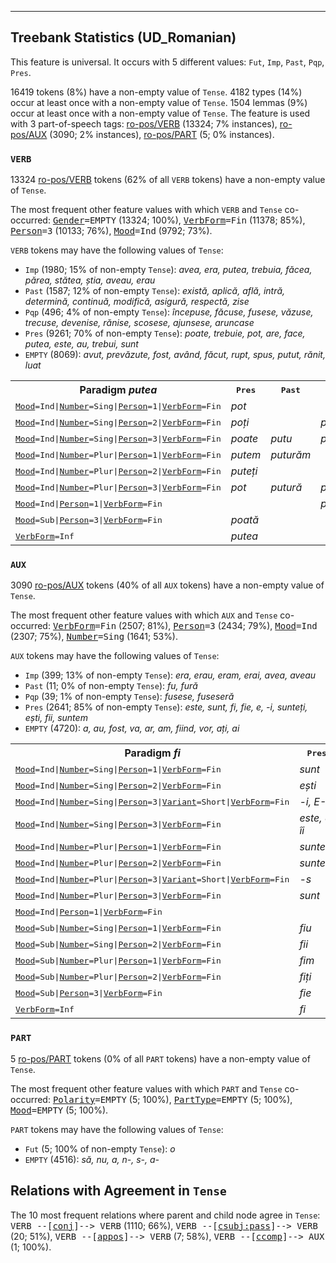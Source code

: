 

--------------------------------------------------------------------------------

## Treebank Statistics (UD_Romanian)

This feature is universal.
It occurs with 5 different values: `Fut`, `Imp`, `Past`, `Pqp`, `Pres`.

16419 tokens (8%) have a non-empty value of `Tense`.
4182 types (14%) occur at least once with a non-empty value of `Tense`.
1504 lemmas (9%) occur at least once with a non-empty value of `Tense`.
The feature is used with 3 part-of-speech tags: [ro-pos/VERB]() (13324; 7% instances), [ro-pos/AUX]() (3090; 2% instances), [ro-pos/PART]() (5; 0% instances).

### `VERB`

13324 [ro-pos/VERB]() tokens (62% of all `VERB` tokens) have a non-empty value of `Tense`.

The most frequent other feature values with which `VERB` and `Tense` co-occurred: <tt><a href="Gender.html">Gender</a>=EMPTY</tt> (13324; 100%), <tt><a href="VerbForm.html">VerbForm</a>=Fin</tt> (11378; 85%), <tt><a href="Person.html">Person</a>=3</tt> (10133; 76%), <tt><a href="Mood.html">Mood</a>=Ind</tt> (9792; 73%).

`VERB` tokens may have the following values of `Tense`:

* `Imp` (1980; 15% of non-empty `Tense`): <em>avea, era, putea, trebuia, făcea, părea, stătea, știa, aveau, erau</em>
* `Past` (1587; 12% of non-empty `Tense`): <em>există, aplică, află, intră, determină, continuă, modifică, asigură, respectă, zise</em>
* `Pqp` (496; 4% of non-empty `Tense`): <em>începuse, făcuse, fusese, văzuse, trecuse, devenise, rănise, scosese, ajunsese, aruncase</em>
* `Pres` (9261; 70% of non-empty `Tense`): <em>poate, trebuie, pot, are, face, putea, este, au, trebui, sunt</em>
* `EMPTY` (8069): <em>avut, prevăzute, fost, având, făcut, rupt, spus, putut, rănit, luat</em>

<table>
  <tr><th>Paradigm <i>putea</i></th><th><tt>Pres</tt></th><th><tt>Past</tt></th><th><tt>Imp</tt></th><th><tt>Pqp</tt></th></tr>
  <tr><td><tt><a href="Mood.html">Mood</a>=Ind|<a href="Number.html">Number</a>=Sing|<a href="Person.html">Person</a>=1|<a href="VerbForm.html">VerbForm</a>=Fin</tt></td><td><em>pot</em></td><td></td><td></td><td></td></tr>
  <tr><td><tt><a href="Mood.html">Mood</a>=Ind|<a href="Number.html">Number</a>=Sing|<a href="Person.html">Person</a>=2|<a href="VerbForm.html">VerbForm</a>=Fin</tt></td><td><em>poți</em></td><td></td><td><em>puteai</em></td><td></td></tr>
  <tr><td><tt><a href="Mood.html">Mood</a>=Ind|<a href="Number.html">Number</a>=Sing|<a href="Person.html">Person</a>=3|<a href="VerbForm.html">VerbForm</a>=Fin</tt></td><td><em>poate</em></td><td><em>putu</em></td><td><em>putea</em></td><td><em>putuse</em></td></tr>
  <tr><td><tt><a href="Mood.html">Mood</a>=Ind|<a href="Number.html">Number</a>=Plur|<a href="Person.html">Person</a>=1|<a href="VerbForm.html">VerbForm</a>=Fin</tt></td><td><em>putem</em></td><td><em>puturăm</em></td><td></td><td></td></tr>
  <tr><td><tt><a href="Mood.html">Mood</a>=Ind|<a href="Number.html">Number</a>=Plur|<a href="Person.html">Person</a>=2|<a href="VerbForm.html">VerbForm</a>=Fin</tt></td><td><em>puteți</em></td><td></td><td></td><td></td></tr>
  <tr><td><tt><a href="Mood.html">Mood</a>=Ind|<a href="Number.html">Number</a>=Plur|<a href="Person.html">Person</a>=3|<a href="VerbForm.html">VerbForm</a>=Fin</tt></td><td><em>pot</em></td><td><em>putură</em></td><td><em>puteau</em></td><td></td></tr>
  <tr><td><tt><a href="Mood.html">Mood</a>=Ind|<a href="Person.html">Person</a>=1|<a href="VerbForm.html">VerbForm</a>=Fin</tt></td><td></td><td></td><td><em>puteam</em></td><td></td></tr>
  <tr><td><tt><a href="Mood.html">Mood</a>=Sub|<a href="Person.html">Person</a>=3|<a href="VerbForm.html">VerbForm</a>=Fin</tt></td><td><em>poată</em></td><td></td><td></td><td></td></tr>
  <tr><td><tt><a href="VerbForm.html">VerbForm</a>=Inf</tt></td><td><em>putea</em></td><td></td><td></td><td></td></tr>
</table>

### `AUX`

3090 [ro-pos/AUX]() tokens (40% of all `AUX` tokens) have a non-empty value of `Tense`.

The most frequent other feature values with which `AUX` and `Tense` co-occurred: <tt><a href="VerbForm.html">VerbForm</a>=Fin</tt> (2507; 81%), <tt><a href="Person.html">Person</a>=3</tt> (2434; 79%), <tt><a href="Mood.html">Mood</a>=Ind</tt> (2307; 75%), <tt><a href="Number.html">Number</a>=Sing</tt> (1641; 53%).

`AUX` tokens may have the following values of `Tense`:

* `Imp` (399; 13% of non-empty `Tense`): <em>era, erau, eram, erai, avea, aveau</em>
* `Past` (11; 0% of non-empty `Tense`): <em>fu, fură</em>
* `Pqp` (39; 1% of non-empty `Tense`): <em>fusese, fuseseră</em>
* `Pres` (2641; 85% of non-empty `Tense`): <em>este, sunt, fi, fie, e, -i, sunteți, ești, fii, suntem</em>
* `EMPTY` (4720): <em>a, au, fost, va, ar, am, fiind, vor, ați, ai</em>

<table>
  <tr><th>Paradigm <i>fi</i></th><th><tt>Pres</tt></th><th><tt>Past</tt></th><th><tt>Imp</tt></th><th><tt>Pqp</tt></th></tr>
  <tr><td><tt><a href="Mood.html">Mood</a>=Ind|<a href="Number.html">Number</a>=Sing|<a href="Person.html">Person</a>=1|<a href="VerbForm.html">VerbForm</a>=Fin</tt></td><td><em>sunt</em></td><td></td><td></td><td></td></tr>
  <tr><td><tt><a href="Mood.html">Mood</a>=Ind|<a href="Number.html">Number</a>=Sing|<a href="Person.html">Person</a>=2|<a href="VerbForm.html">VerbForm</a>=Fin</tt></td><td><em>ești</em></td><td></td><td><em>erai</em></td><td></td></tr>
  <tr><td><tt><a href="Mood.html">Mood</a>=Ind|<a href="Number.html">Number</a>=Sing|<a href="Person.html">Person</a>=3|<a href="Variant.html">Variant</a>=Short|<a href="VerbForm.html">VerbForm</a>=Fin</tt></td><td><em>-i, E-</em></td><td></td><td></td><td></td></tr>
  <tr><td><tt><a href="Mood.html">Mood</a>=Ind|<a href="Number.html">Number</a>=Sing|<a href="Person.html">Person</a>=3|<a href="VerbForm.html">VerbForm</a>=Fin</tt></td><td><em>este, e, îi</em></td><td><em>fu</em></td><td><em>era</em></td><td><em>fusese</em></td></tr>
  <tr><td><tt><a href="Mood.html">Mood</a>=Ind|<a href="Number.html">Number</a>=Plur|<a href="Person.html">Person</a>=1|<a href="VerbForm.html">VerbForm</a>=Fin</tt></td><td><em>suntem</em></td><td></td><td></td><td></td></tr>
  <tr><td><tt><a href="Mood.html">Mood</a>=Ind|<a href="Number.html">Number</a>=Plur|<a href="Person.html">Person</a>=2|<a href="VerbForm.html">VerbForm</a>=Fin</tt></td><td><em>sunteți</em></td><td></td><td></td><td></td></tr>
  <tr><td><tt><a href="Mood.html">Mood</a>=Ind|<a href="Number.html">Number</a>=Plur|<a href="Person.html">Person</a>=3|<a href="Variant.html">Variant</a>=Short|<a href="VerbForm.html">VerbForm</a>=Fin</tt></td><td><em>-s</em></td><td></td><td></td><td></td></tr>
  <tr><td><tt><a href="Mood.html">Mood</a>=Ind|<a href="Number.html">Number</a>=Plur|<a href="Person.html">Person</a>=3|<a href="VerbForm.html">VerbForm</a>=Fin</tt></td><td><em>sunt</em></td><td><em>fură</em></td><td><em>erau</em></td><td><em>fuseseră</em></td></tr>
  <tr><td><tt><a href="Mood.html">Mood</a>=Ind|<a href="Person.html">Person</a>=1|<a href="VerbForm.html">VerbForm</a>=Fin</tt></td><td></td><td></td><td><em>eram</em></td><td></td></tr>
  <tr><td><tt><a href="Mood.html">Mood</a>=Sub|<a href="Number.html">Number</a>=Sing|<a href="Person.html">Person</a>=1|<a href="VerbForm.html">VerbForm</a>=Fin</tt></td><td><em>fiu</em></td><td></td><td></td><td></td></tr>
  <tr><td><tt><a href="Mood.html">Mood</a>=Sub|<a href="Number.html">Number</a>=Sing|<a href="Person.html">Person</a>=2|<a href="VerbForm.html">VerbForm</a>=Fin</tt></td><td><em>fii</em></td><td></td><td></td><td></td></tr>
  <tr><td><tt><a href="Mood.html">Mood</a>=Sub|<a href="Number.html">Number</a>=Plur|<a href="Person.html">Person</a>=1|<a href="VerbForm.html">VerbForm</a>=Fin</tt></td><td><em>fim</em></td><td></td><td></td><td></td></tr>
  <tr><td><tt><a href="Mood.html">Mood</a>=Sub|<a href="Number.html">Number</a>=Plur|<a href="Person.html">Person</a>=2|<a href="VerbForm.html">VerbForm</a>=Fin</tt></td><td><em>fiți</em></td><td></td><td></td><td></td></tr>
  <tr><td><tt><a href="Mood.html">Mood</a>=Sub|<a href="Person.html">Person</a>=3|<a href="VerbForm.html">VerbForm</a>=Fin</tt></td><td><em>fie</em></td><td></td><td></td><td></td></tr>
  <tr><td><tt><a href="VerbForm.html">VerbForm</a>=Inf</tt></td><td><em>fi</em></td><td></td><td></td><td></td></tr>
</table>

### `PART`

5 [ro-pos/PART]() tokens (0% of all `PART` tokens) have a non-empty value of `Tense`.

The most frequent other feature values with which `PART` and `Tense` co-occurred: <tt><a href="Polarity.html">Polarity</a>=EMPTY</tt> (5; 100%), <tt><a href="PartType.html">PartType</a>=EMPTY</tt> (5; 100%), <tt><a href="Mood.html">Mood</a>=EMPTY</tt> (5; 100%).

`PART` tokens may have the following values of `Tense`:

* `Fut` (5; 100% of non-empty `Tense`): <em>o</em>
* `EMPTY` (4516): <em>să, nu, a, n-, s-, a-</em>

## Relations with Agreement in `Tense`

The 10 most frequent relations where parent and child node agree in `Tense`:
<tt>VERB --[<a href="../dep/conj.html">conj</a>]--> VERB</tt> (1110; 66%),
<tt>VERB --[<a href="../dep/csubj:pass.html">csubj:pass</a>]--> VERB</tt> (20; 51%),
<tt>VERB --[<a href="../dep/appos.html">appos</a>]--> VERB</tt> (7; 58%),
<tt>VERB --[<a href="../dep/ccomp.html">ccomp</a>]--> AUX</tt> (1; 100%).


